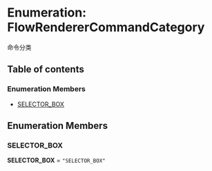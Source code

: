 # Enumeration: FlowRendererCommandCategory

命令分类

## Table of contents

### Enumeration Members

* [SELECTOR\_BOX](/en/auto-docs/free-layout-editor/enums/FlowRendererCommandCategory.md#selector_box)

## Enumeration Members

### SELECTOR\_BOX

**SELECTOR\_BOX** = `"SELECTOR_BOX"`

